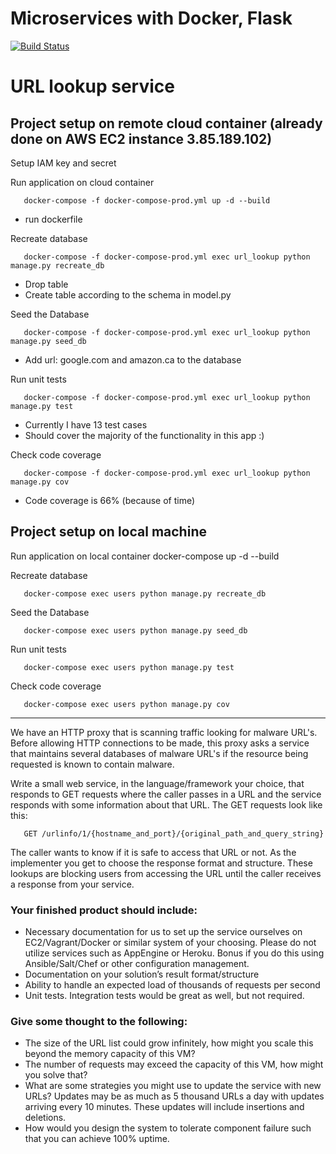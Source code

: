 # Microservices with Docker, Flask

[![Build Status](https://travis-ci.com/chenjienan/url_lookup_service.svg?token=bRy2ezGdCFgbgsRHyUCq&branch=master)](https://travis-ci.com/chenjienan/url_lookup_service)

# URL lookup service

## Project setup on remote cloud container (already done on AWS EC2 instance 3.85.189.102)

Setup IAM key and secret

Run application on cloud container

       docker-compose -f docker-compose-prod.yml up -d --build

- run dockerfile

Recreate database

       docker-compose -f docker-compose-prod.yml exec url_lookup python manage.py recreate_db

- Drop table
- Create table according to the schema in model.py

Seed the Database

       docker-compose -f docker-compose-prod.yml exec url_lookup python manage.py seed_db

- Add url: google.com and amazon.ca to the database

Run unit tests

       docker-compose -f docker-compose-prod.yml exec url_lookup python manage.py test

- Currently I have 13 test cases
- Should cover the majority of the functionality in this app :)

Check code coverage

       docker-compose -f docker-compose-prod.yml exec url_lookup python manage.py cov

- Code coverage is 66% (because of time)

## Project setup on local machine

Run application on local container
docker-compose up -d --build

Recreate database

       docker-compose exec users python manage.py recreate_db

Seed the Database

       docker-compose exec users python manage.py seed_db

Run unit tests

       docker-compose exec users python manage.py test

Check code coverage

       docker-compose exec users python manage.py cov

-------------------------------
We have an HTTP proxy that is scanning traffic looking for malware URL's. Before allowing HTTP connections to be made, this proxy asks a service that maintains several databases of malware URL's if the resource being requested is known to contain malware.

Write a small web service, in the language/framework your choice, that responds to GET requests where the caller passes in a URL and the service responds with some information about that URL. The GET requests look like this:

       GET /urlinfo/1/{hostname_and_port}/{original_path_and_query_string}

The caller wants to know if it is safe to access that URL or not. As the implementer you get to choose the response format and structure. These lookups are blocking users from accessing the URL until the caller receives a response from your service.

### Your finished product should include:

* Necessary documentation for us to set up the service ourselves on EC2/Vagrant/Docker or similar system of your choosing. Please do not utilize services such as AppEngine or Heroku. Bonus if you do this using Ansible/Salt/Chef or other configuration management.
* Documentation on your solution’s result format/structure
* Ability to handle an expected load of thousands of requests per second
* Unit tests. Integration tests would be great as well, but not required.

### Give some thought to the following:

* The size of the URL list could grow infinitely, how might you scale this beyond the memory capacity of this VM?
* The number of requests may exceed the capacity of this VM, how might you solve that?
* What are some strategies you might use to update the service with new URLs? Updates may be as much as 5 thousand URLs a day with updates arriving every 10 minutes. These updates will include insertions and deletions.
* How would you design the system to tolerate component failure such that you can achieve 100% uptime.
